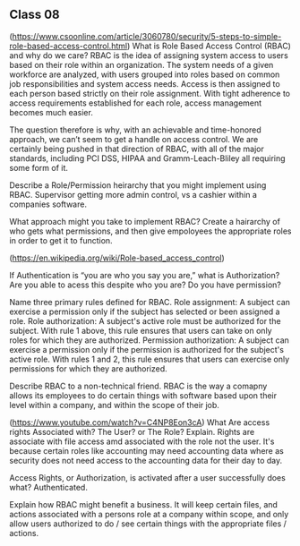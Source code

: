 ## Class 08


(https://www.csoonline.com/article/3060780/security/5-steps-to-simple-role-based-access-control.html)
What is Role Based Access Control (RBAC) and why do we care?
RBAC is the idea of assigning system access to users based on their role within an organization. The system needs of a given workforce are analyzed, with users grouped into roles based on common job responsibilities and system access needs. Access is then assigned to each person based strictly on their role assignment. With tight adherence to access requirements established for each role, access management becomes much easier.

The question therefore is why, with an achievable and time-honored approach, we can’t seem to get a handle on access control. We are certainly being pushed in that direction of RBAC, with all of the major standards, including PCI DSS, HIPAA and Gramm-Leach-Bliley all requiring some form of it.
<br>

Describe a Role/Permission heirarchy that you might implement using RBAC.
Supervisor getting more admin control, vs a cashier within a companies software.
<br>

What approach might you take to implement RBAC?
Create a hairarchy of who gets what permissions, and then give empoloyees the appropriate roles in order to get it to function.
<br>

(https://en.wikipedia.org/wiki/Role-based_access_control)

If Authentication is “you are who you say you are,” what is Authorization?
Are you able to acess this despite who you are? Do you have permission?
<br>

Name three primary rules defined for RBAC.
Role assignment: A subject can exercise a permission only if the subject has selected or been assigned a role.
Role authorization: A subject's active role must be authorized for the subject. With rule 1 above, this rule ensures that users can take on only roles for which they are authorized.
Permission authorization: A subject can exercise a permission only if the permission is authorized for the subject's active role. With rules 1 and 2, this rule ensures that users can exercise only permissions for which they are authorized.
<br>

Describe RBAC to a non-technical friend.
RBAC is the way a comapny allows its employees to do certain things with software based upon their level within a company, and within the scope of their job.
<br>


(https://www.youtube.com/watch?v=C4NP8Eon3cA)
What Are access rights Associated with? The User? or The Role? Explain.
Rights are associate with file access amd associated with the role not the user. It's because certain roles like accounting may need accounting data where as security does not need access to the accounting data for their day to day.
<br>

Access Rights, or Authorization, is activated after a user successfully does what?
Authenticated.
<br>

Explain how RBAC might benefit a business.
It will keep certain files, and actions associated with a persons role at a company within scope, and only allow users authorized to do / see certain things with the appropriate files / actions.
<br>
